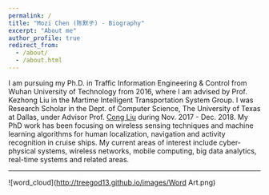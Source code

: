 ```yaml
---
permalink: /
title: "Mozi Chen (陈默子) - Biography"
excerpt: "About me"
author_profile: true
redirect_from: 
  - /about/
  - /about.html
---
```


I am pursuing my Ph.D. in Traffic Information Engineering & Control from Wuhan University of Technology from 2016, where I am advised by Prof. Kezhong Liu in the Martime Intelligent Transportation System Group. I was Research Scholar in the Dept. of Computer Science, The University of Texas at Dallas, under Advisor Prof. [Cong Liu](https://personal.utdallas.edu/~cxl137330/) during Nov. 2017 - Dec. 2018.
My PhD work has been focusing on wireless sensing techniques and machine learning algorithms for human localization, navigation and activity recognition in cruise ships.
My current areas of interest include cyber-physical systems, wireless networks, mobile computing, big data analytics, real-time systems and related areas.

-----
![word_cloud](http://treegod13.github.io/images/Word Art.png)
